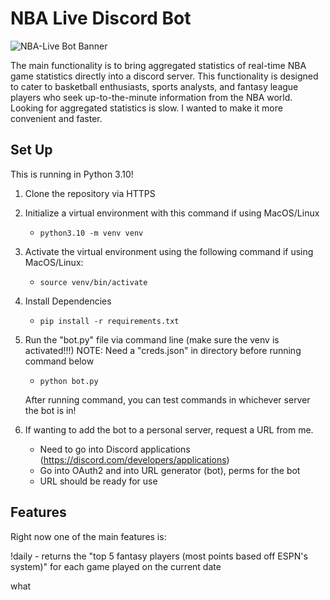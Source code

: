 # NBA Live Discord Bot

![NBA-Live Bot Banner](https://github.com/itsmandrew/NBA-Live-DiscordBot/blob/master/static/nba-live-logo.png)

The main functionality is to bring aggregated statistics of real-time NBA game statistics directly into a discord server. 
This functionality is designed to cater to basketball enthusiasts, sports analysts, and fantasy league players who seek up-to-the-minute information from the NBA world. Looking for aggregated statistics is slow. I wanted to make it more convenient and faster.


## Set Up

This is running in Python 3.10!

1. Clone the repository via HTTPS
2. Initialize a virtual environment with this command if using MacOS/Linux
    - ` python3.10 -m venv venv `
3. Activate the virtual environment using the following command if using MacOS/Linux:
    - ` source venv/bin/activate `
4. Install Dependencies 
    - ` pip install -r requirements.txt `
5. Run the "bot.py" file via command line (make sure the venv is activated!!!)
    NOTE: Need a "creds.json" in directory before running command below
    - ` python bot.py `

    After running command, you can test commands in whichever server the bot is in!

6. If wanting to add the bot to a personal server, request a URL from me.
    - Need to go into Discord applications (https://discord.com/developers/applications)
    - Go into OAuth2 and into URL generator (bot), perms for the bot
    - URL should be ready for use

## Features

Right now one of the main features is:

!daily - returns the "top 5 fantasy players (most points based off ESPN's system)"  for each game played on the current date

what